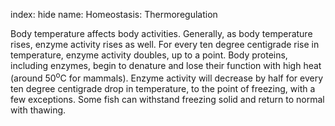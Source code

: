 index: hide
name: Homeostasis: Thermoregulation

Body temperature affects body activities. Generally, as body temperature rises, enzyme activity rises as well. For every ten degree centigrade rise in temperature, enzyme activity doubles, up to a point. Body proteins, including enzymes, begin to denature and lose their function with high heat (around 50<sup>o</sup>C for mammals). Enzyme activity will decrease by half for every ten degree centigrade drop in temperature, to the point of freezing, with a few exceptions. Some fish can withstand freezing solid and return to normal with thawing.
